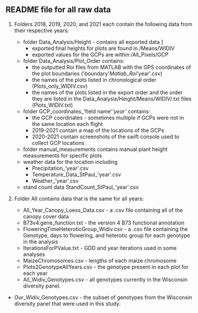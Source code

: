 ## README file for all raw data

1. Folders 2018, 2019, 2020, and 2021 each contain the following data from their respective years:
	- folder Data_Analysis/Height - contains all exported data ]
		- exported final heights for plots are found in /Means/WIDIV 
		- exported values for the GCPs are within /All_Pixels/GCP
	- folder Data_Analysis/Plot_Order contains: 
		- the outputted Roi files from MATLAB with the GPS coordinates of the plot boundaries ('boundary'_Matlab_Roi_'year'.csv) 
		- the names of the plots listed in chronological order (Plots_only_WIDIV.csv)
		- the names of the plots listed in the export order and the order they are listed in the Data_Analysis/Height/Means/WIDIV/.txt files (Plots_WIDIV.txt)
	- folder GCP_coordinates_'field name'_'year'_ contains:
		- the GCP coordinates - sometimes multiple if GCPs were not in the same location each flight
		- 2019-2021 contain a map of the locations of the GCPs
		- 2020-2021 contain screenshots of the swift console used to collect GCP locations
	- folder manual_measurements contains manual plant height measurements for specific plots
	- weather data for the location including
		- Precipitation_'year'.csv
		- Temperature_Data_StPaul_'year'.csv
		- Weather_'year'.csv
	- stand count data StandCount_StPaul_'year'.csv

2. Folder All contains data that is the same for all years:
	- All_Year_Canopy_Loess_Data.csv - a .csv file containing all of the canopy cover data 
	- B73v4.gene_function.txt - the version 4 B73 functional annotation 
	- FloweringTimeHeteroticGroup_Widiv.csv - a .csv file containing the Genotype, days to flowering, and heterotic group for each genotype in the analysis
	- IterationsForPValue.txt - GDD and year iterations used in some analyses
	- MaizeChromosomes.csv - lengths of each maize chromosome
	- Plots2GenotypeAllYears.csv - the genotype present in each plot for each year
	- All_Widiv_Genotypes.csv - all genotypes currently in the Wisconsin diversity panel.
  - Our_Widiv_Genotypes.csv - the subset of genotypes from the Wisconsin diversity panel that were used in this study.